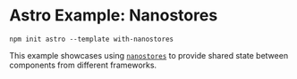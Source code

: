 # Astro Example: Nanostores

```
npm init astro --template with-nanostores
```

This example showcases using [`nanostores`](https://github.com/nanostores/nanostores) to provide shared state between components from different frameworks.
